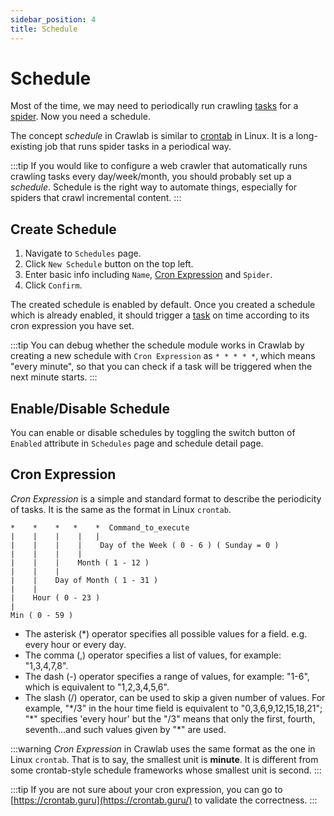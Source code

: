```yaml
---
sidebar_position: 4
title: Schedule
---
```


# Schedule

Most of the time, we may need to periodically run crawling [tasks](../task/index.md) for
a [spider](../spider/index.md). Now you need a schedule.

The concept *schedule* in Crawlab is similar to [crontab](https://www.tutorialspoint.com/unix_commands/crontab.htm) in
Linux. It is a long-existing job that runs spider tasks in a periodical way.

:::tip
If you would like to configure a web crawler that automatically runs crawling tasks every day/week/month, you should
probably set up a *schedule*. Schedule is the right way to automate things, especially for spiders that crawl
incremental content.
:::

## Create Schedule

1. Navigate to `Schedules` page.
2. Click `New Schedule` button on the top left.
3. Enter basic info including `Name`, [Cron Expression](https://www.tutorialspoint.com/unix_commands/crontab.htm)
   and `Spider`.
4. Click `Confirm`.

The created schedule is enabled by default. Once you created a schedule which is already enabled, it should trigger
a [task](../task/index.md) on time according to its cron expression you have set.

:::tip
You can debug whether the schedule module works in Crawlab by creating a new schedule with `Cron Expression`
as `* * * * *`, which means "every minute", so that you can check if a task will be triggered when the next minute
starts.
:::

## Enable/Disable Schedule

You can enable or disable schedules by toggling the switch button of `Enabled` attribute in `Schedules` page and
schedule detail page.

## Cron Expression

*Cron Expression* is a simple and standard format to describe the periodicity of tasks. It is the same as the format in
Linux `crontab`.

```
*    *    *   *    *  Command_to_execute
|    |    |    |   |       
|    |    |    |    Day of the Week ( 0 - 6 ) ( Sunday = 0 )
|    |    |    |
|    |    |    Month ( 1 - 12 )
|    |    |
|    |    Day of Month ( 1 - 31 )
|    |
|    Hour ( 0 - 23 )
|
Min ( 0 - 59 )
```

- The asterisk (*) operator specifies all possible values for a field. e.g. every hour or every day.
- The comma (,) operator specifies a list of values, for example: "1,3,4,7,8".
- The dash (-) operator specifies a range of values, for example: "1-6", which is equivalent to "1,2,3,4,5,6".
- The slash (/) operator, can be used to skip a given number of values. For example, "\*/3" in the hour time field is
  equivalent to "0,3,6,9,12,15,18,21"; "\*" specifies 'every hour' but the "/3" means that only the first, fourth,
  seventh...and such values given by "*" are used.

:::warning
*Cron Expression* in Crawlab uses the same format as the one in Linux `crontab`. That is to say, the smallest unit
is **minute**. It is different from some crontab-style schedule frameworks whose smallest unit is second.
:::

:::tip
If you are not sure about your cron expression, you can go to [https://crontab.guru](https://crontab.guru/) to validate
the correctness.
:::

